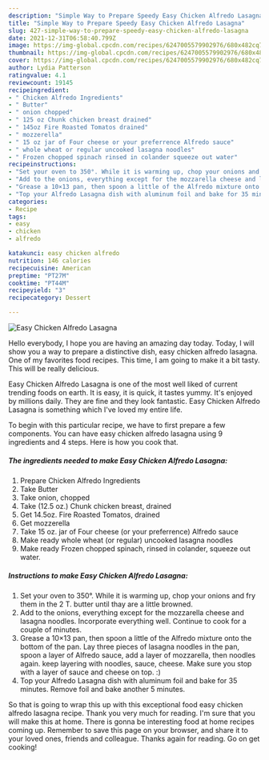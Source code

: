 ```yaml
---
description: "Simple Way to Prepare Speedy Easy Chicken Alfredo Lasagna"
title: "Simple Way to Prepare Speedy Easy Chicken Alfredo Lasagna"
slug: 427-simple-way-to-prepare-speedy-easy-chicken-alfredo-lasagna
date: 2021-12-31T06:58:40.799Z
image: https://img-global.cpcdn.com/recipes/6247005579902976/680x482cq70/easy-chicken-alfredo-lasagna-recipe-main-photo.jpg
thumbnail: https://img-global.cpcdn.com/recipes/6247005579902976/680x482cq70/easy-chicken-alfredo-lasagna-recipe-main-photo.jpg
cover: https://img-global.cpcdn.com/recipes/6247005579902976/680x482cq70/easy-chicken-alfredo-lasagna-recipe-main-photo.jpg
author: Lydia Patterson
ratingvalue: 4.1
reviewcount: 19145
recipeingredient:
- " Chicken Alfredo Ingredients"
- " Butter"
- " onion chopped"
- " 125 oz Chunk chicken breast drained"
- " 145oz Fire Roasted Tomatos drained"
- " mozzerella"
- " 15 oz jar of Four cheese or your preferrence Alfredo sauce"
- " whole wheat or regular uncooked lasagna noodles"
- " Frozen chopped spinach rinsed in colander squeeze out water"
recipeinstructions:
- "Set your oven to 350°. While it is warming up, chop your onions and fry them in the 2 T. butter until thay are a little browned."
- "Add to the onions, everything except for the mozzarella cheese and lasagna noodles. Incorporate everything well. Continue to cook for a couple of minutes."
- "Grease a 10×13 pan, then spoon a little of the Alfredo mixture onto the bottom of the pan. Lay three pieces of lasagna noodles in the pan, spoon a layer of Alfredo sauce, add a layer of mozzarella,  then noodles again. keep layering with noodles, sauce, cheese. Make sure you stop with a layer of sauce and cheese on top. :)"
- "Top your Alfredo Lasagna dish with aluminum foil and bake for 35 minutes. Remove foil and bake another 5 minutes."
categories:
- Recipe
tags:
- easy
- chicken
- alfredo

katakunci: easy chicken alfredo 
nutrition: 146 calories
recipecuisine: American
preptime: "PT27M"
cooktime: "PT44M"
recipeyield: "3"
recipecategory: Dessert

---
```



![Easy Chicken Alfredo Lasagna](https://img-global.cpcdn.com/recipes/6247005579902976/680x482cq70/easy-chicken-alfredo-lasagna-recipe-main-photo.jpg)

Hello everybody, I hope you are having an amazing day today. Today, I will show you a way to prepare a distinctive dish, easy chicken alfredo lasagna. One of my favorites food recipes. This time, I am going to make it a bit tasty. This will be really delicious.

Easy Chicken Alfredo Lasagna is one of the most well liked of current trending foods on earth. It is easy, it is quick, it tastes yummy. It's enjoyed by millions daily. They are fine and they look fantastic. Easy Chicken Alfredo Lasagna is something which I've loved my entire life.




To begin with this particular recipe, we have to first prepare a few components. You can have easy chicken alfredo lasagna using 9 ingredients and 4 steps. Here is how you cook that.

<!--inarticleads1-->

##### The ingredients needed to make Easy Chicken Alfredo Lasagna:

1. Prepare  Chicken Alfredo Ingredients
1. Take  Butter
1. Take  onion, chopped
1. Take  (12.5 oz.) Chunk chicken breast, drained
1. Get  14.5oz. Fire Roasted Tomatos, drained
1. Get  mozzerella
1. Take  15 oz. jar of Four cheese (or your preferrence) Alfredo sauce
1. Make ready  whole wheat (or regular) uncooked lasagna noodles
1. Make ready  Frozen chopped spinach, rinsed in colander, squeeze out water.




<!--inarticleads2-->

##### Instructions to make Easy Chicken Alfredo Lasagna:

1. Set your oven to 350°. While it is warming up, chop your onions and fry them in the 2 T. butter until thay are a little browned.
1. Add to the onions, everything except for the mozzarella cheese and lasagna noodles. Incorporate everything well. Continue to cook for a couple of minutes.
1. Grease a 10×13 pan, then spoon a little of the Alfredo mixture onto the bottom of the pan. Lay three pieces of lasagna noodles in the pan, spoon a layer of Alfredo sauce, add a layer of mozzarella,  then noodles again. keep layering with noodles, sauce, cheese. Make sure you stop with a layer of sauce and cheese on top. :)
1. Top your Alfredo Lasagna dish with aluminum foil and bake for 35 minutes. Remove foil and bake another 5 minutes.




So that is going to wrap this up with this exceptional food easy chicken alfredo lasagna recipe. Thank you very much for reading. I'm sure that you will make this at home. There is gonna be interesting food at home recipes coming up. Remember to save this page on your browser, and share it to your loved ones, friends and colleague. Thanks again for reading. Go on get cooking!
